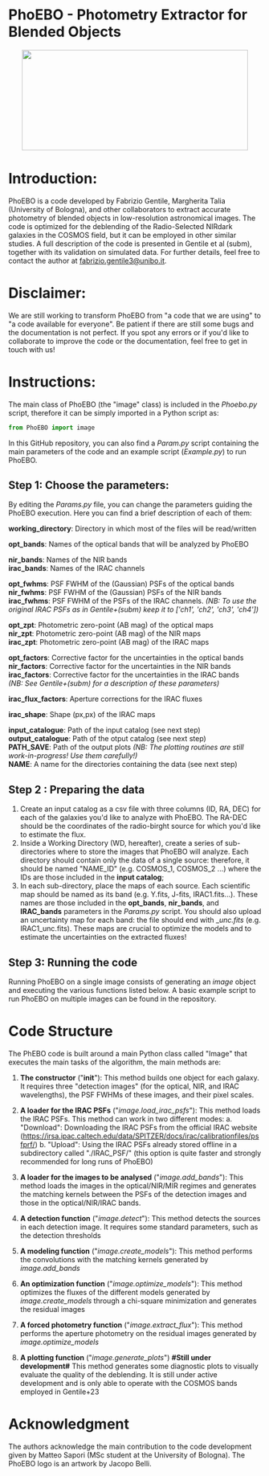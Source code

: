 # PhoEBO - Photometry Extractor for Blended Objects
<p align="center">
<img src= "https://user-images.githubusercontent.com/83715159/223449606-8ca57af2-97e4-454b-a48c-876070f806e1.png" width=450, height=200>
</p>


# Introduction:
PhoEBO is a code developed by Fabrizio Gentile, Margherita Talia (University of Bologna), and other collaborators to extract accurate photometry of blended objects in low-resolution astronomical images. The code is optimized for the deblending of the Radio-Selected NIRdark galaxies in the COSMOS field, but it can be employed in other similar studies. A full description of the code is presented in Gentile et al (subm), together with its validation on simulated data. For further details, feel free to contact the author at fabrizio.gentile3@unibo.it.

# Disclaimer:
We are still working to transform PhoEBO from "a code that we are using" to "a code available for everyone". Be patient if there are still some bugs and the documentation is not perfect. If you spot any errors or if you'd like to collaborate to improve the code or the documentation, feel free to get in touch with us!

# Instructions:

The main class of PhoEBO (the "image" class) is included in the _Phoebo.py_ script, therefore it can be simply imported in a Python script as:
 ```python
 from PhoEBO import image
 ```
In this GitHub repository, you can also find a _Param.py_ script containing the main parameters of the code and an example script (_Example.py_) to run PhoEBO.

## Step 1: Choose the parameters:

By editing the _Params.py_ file, you can change the parameters guiding the PhoEBO execution. Here you can find a brief description of each of them:

**working_directory**: Directory in which most of the files will be read/written  

**opt_bands**: Names of the optical bands that will be analyzed by PhoEBO  

**nir_bands**: Names of the NIR bands  
**irac_bands**: Names of the IRAC channels  

**opt_fwhms**: PSF FWHM of the (Gaussian) PSFs of the optical bands  
**nir_fwhms**: PSF FWHM of the (Gaussian) PSFs of the NIR bands  
**irac_fwhms**: PSF FWHM of the PSFs of the IRAC channels.   _(NB: To use the original IRAC PSFs as in Gentile+(subm) keep it to ['ch1', 'ch2', 'ch3', 'ch4'])_   

**opt_zpt**: Photometric zero-point (AB mag) of the optical maps  
**nir_zpt**: Photometric zero-point (AB mag) of the NIR maps  
**irac_zpt**: Photometric zero-point (AB mag) of the IRAC maps  

**opt_factors**: Corrective factor for the uncertainties in the optical bands    
**nir_factors**: Corrective factor for the uncertainties in the NIR bands    
**irac_factors**: Corrective factor for the uncertainties in the IRAC bands     
_(NB: See Gentile+(subm) for a description of these parameters)_    

**irac_flux_factors**: Aperture corrections for the IRAC fluxes    

**irac_shape**: Shape (px,px) of the IRAC maps    

**input_catalogue**: Path of the input catalog (see next step)   
**output_catalogue**: Path of the otput catalog (see next step)  
**PATH_SAVE**: Path of the output plots _(NB: The plotting routines are still work-in-progress! Use them carefully!)_  
**NAME**: A name for the directories containing the data (see next step)

## Step 2 : Preparing the data  

1. Create an input catalog as a csv file with three columns (ID, RA, DEC) for each of the galaxies you'd like to analyze with PhoEBO. The RA-DEC should be the coordinates of the radio-birght source for which you'd like to estimate the flux.
1. Inside a Working Directory (WD, hereafter), create a series of sub-directories where to store the images that PhoEBO will analyze. Each directory should contain only the data of a single source: therefore, it should be named "NAME_ID" (e.g. COSMOS_1, COSMOS_2 ...) where the IDs are those included in the **input catalog**;
2. In each sub-directory, place the maps of each source. Each scientific map should be named as its band (e.g. Y.fits, J-fits, IRAC1.fits...). These names are those included in the **opt_bands**, **nir_bands**, and **IRAC_bands** parameters in the _Params.py_ script. You should also upload an uncertainty map for each band: the file should end with __unc.fits_ (e.g. IRAC1_unc.fits). These maps are crucial to optimize the models and to estimate the uncertainties on the extracted fluxes!

## Step 3: Running the code

Running PhoEBO on a single image consists of generating an _image_ object and executing the various functions listed below. A basic example script to run PhoEBO on multiple images can be found in the repository.

# Code Structure

The PhEBO code is built around a main Python class called "Image" that executes the main tasks of the algorithm, the main methods are:

1. **The constructor** ("__init__"):
   This method builds one object for each galaxy. It requires three "detection images" (for the optical, NIR, and IRAC wavelengths), the PSF FWHMs of these images, and their pixel scales.

2. **A loader for the IRAC PSFs** ("_image.load_irac_psfs_"):
   This method loads the IRAC PSFs. This method can work in two different modes:
   a. "Download": Downloading the IRAC PSFs from the official IRAC website (https://irsa.ipac.caltech.edu/data/SPITZER/docs/irac/calibrationfiles/psfprf/)
   b. "Upload": Using the IRAC PSFs already stored offline in a subdirectory called "./IRAC_PSF/" (this option is quite faster and strongly recommended for long runs of PhoEBO)

3. **A loader for the images to be analysed** ("_image.add_bands_"):
   This method loads the images in the optical/NIR/MIR regimes and generates the matching kernels between the PSFs of the detection images and those in the optical/NIR/IRAC bands.

4. **A detection function** ("_image.detect_"):
   This method detects the sources in each detection image. It requires some standard parameters, such as the detection thresholds

5. **A modeling function** ("_image.create_models_"):
   This method performs the convolutions with the matching kernels generated by _image.add_bands_

6. **An optimization function** ("_image.optimize_models_"):
   This method optimizes the fluxes of the different models generated by _image.create_models_ through a chi-square minimization and generates the residual images

7. **A forced photometry function** ("_image.extract_flux_"):
   This method performs the aperture photometry on the residual images generated by _image.optimize_models_

8. **A plotting function** ("_image.generate_plots_") **#Still under development#**
   This method generates some diagnostic plots to visually evaluate the quality of the deblending. It is still under active development and is only able to operate with the COSMOS bands employed in Gentile+23
   
   
# Acknowledgment

The authors acknowledge the main contribution to the code development given by Matteo Sapori (MSc student at the University of Bologna). The PhoEBO logo is an artwork by Jacopo Belli.


